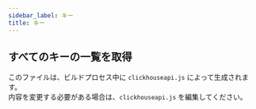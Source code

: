 ```yaml
---
sidebar_label: キー
title: キー
---
```


## すべてのキーの一覧を取得

このファイルは、ビルドプロセス中に `clickhouseapi.js` によって生成されます。  
内容を変更する必要がある場合は、`clickhouseapi.js` を編集してください。
